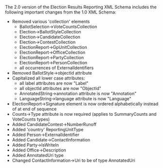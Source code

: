 The 2.0 version of the Election Results Reporting XML Schema includes the following important changes from the 1.0 XML Schema:

- Removed various 'collection' elements
  - BallotSelection->VoteCountsCollection
  - Election->BallotStyleCollection
  - Election->CandidateCollection
  - Election->ContestCollection
  - ElectionReport->GpUnitCollection
  - ElectionReport->OfficeCollection
  - ElectionReport->PartyCollection
  - ElectionReport->PersonCollection
  - all occurrences of ExternalIdentifiers
- Removed BallotStyle->objectId attribute
- Capitalized all lower case attributes:
  - all label attributes are now "Label"
  - all objectId attributes are now "ObjectId"
  - AnnotatedString->annotation attribute is now "Annotation"
  - LanguageString->language attribute is now "Language"
- ElectionReport->Signature element is now ordered alphabetically instead of at end of sequence
- Counts->Type attribute is now required (applies to SummaryCounts and VoteCounts types)
- Added CandidateContest->NumberRunoff
- Added 'country' ReportingUnitType
- Added Person->ExternalIdentifier
- Added Candidate->ContactInformation
- Added Party->IsWriteIn
- Added Office->Description
- Added AnnotatedUri type
- Changed ContactInformation->Uri to be of type AnnotatedUri